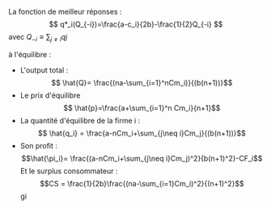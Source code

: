 

La fonction de meilleur réponses : 
$$ q*_i(Q_{-i})=\frac{a-c_i}{2b}-\frac{1}{2}Q_{-i} $$
avec $Q_{-i} \equiv \sum_{j\neq i}qj$ 

à l'équilibre :
- L'output total : $$ \hat{Q}= \frac{(na-\sum_{i=1}^nCm_i)}{(b(n+1))}$$
- Le prix d'équilibre
$$ \hat{p}=\frac{a+\sum_{i=1}^n Cm_i}{n+1}$$
- La quantité d'équilibre de la firme i :
$$ \hat{q_i} = \frac{a-nCm_i+\sum_{j\neq i}Cm_j}{(b(n+1))}$$
- Son profit : 
$$\hat{\pi_i}= \frac{(a-nCm_i+\sum_{j\neq i}Cm_j)^2}{b(n+1)^2}-CF_i$$ Et le surplus consommateur :
$$CS = \frac{1}{2b}\frac{(na-\sum_{i=1}Cm_i)^2}{(n+1)^2}$$ gi